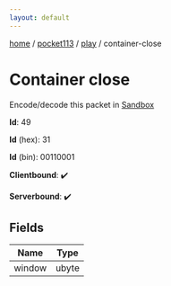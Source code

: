 ```yaml
---
layout: default
---
```


[home](/)  /  [pocket113](/protocol/pocket113)  /  [play](/protocol/pocket113/play)  /  container-close

# Container close

Encode/decode this packet in [Sandbox](../../../sandbox/pocket113#play.container_close)

**Id**: 49

**Id** (hex): 31

**Id** (bin): 00110001

**Clientbound**: ✔️

**Serverbound**: ✔️

## Fields

Name | Type
---|---
window | ubyte
